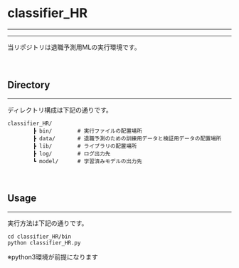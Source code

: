 # classifier_HR
***
***

当リポジトリは退職予測用MLの実行環境です。

　　
## Directory
***
ディレクトリ構成は下記の通りです。
```
classifier_HR/
        ┣ bin/        # 実行ファイルの配置場所
        ┣ data/       # 退職予測のための訓練用データと検証用データの配置場所
        ┣ lib/        # ライブラリの配置場所
        ┣ log/        # ログ出力先
        ┗ model/      # 学習済みモデルの出力先
```

　　
## Usage
***
実行方法は下記の通りです。
```
cd classifier_HR/bin
python classifier_HR.py
```
※python3環境が前提になります
